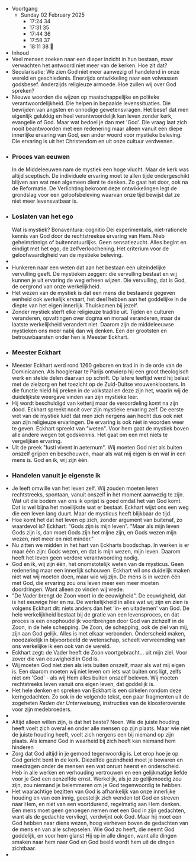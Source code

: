- Voortgang
	- Sunday 02 February 2025
		- 17:24 34
		- 17:31 35
		- 17:44 36
		- 17:58 37
		- 18:11 38 🛑
- Inhoud
- Veel mensen zoeken naar een dieper inzicht in hun bestaan, maar verwachten het antwoord niet meer van de kerken. Hoe zit dat?
- Secularisatie: We zien God niet meer aanwezig of handelend in onze wereld en geschiedenis. Enerzijds ontwikkeling naar een volwassen godsbesef. Anderzijds religieuze armoede. Hoe zullen wij over God spreken?
- Nieuwe woorden die wijzen op maatschappelijke en politeke verantwoordelijkheid. Die helpen in bepaalde levenssituaties. Die bevrijden van angsten en onnodige gewetensvragen. Het besef dat men eigenlijk gelukkig en heel verantwoordelijk kan leven zonder kerk, evangelie of God. Maar wat bedoel je dan met 'God'. Die vraag laat zich nooit beantwoorden met een redenering maar alleen vanuit een diepe innerlijke ervaring van God, een ander woord voor mystieke beleving. Die ervaring is uit het Christendom en uit onze cultuur verdwenen.
- ### Proces van eeuwen
  In de Middeleeuwen nam de mystiek een hoge vlucht. Maar de kerk was altijd sceptisch. De individuele ervaring moet te allen tijde ondergeschikt blijven aan wat men algemeen dient te denken. Zo gaat het door, ook na de Reformatie. De Verlichting bekroont deze ontwikkelingen legt de grondslag voor een geloofsbeleving waarvan onze tijd bewijst dat ze niet meer levensvatbaar is.
- ### Loslaten van het ego
  Wat is mystiek? Bonaventura: cognitio Dei experimentalis, niet-rationele kennis van God door de rechtstreekse ervaring van Hem. Nieb geheimzinnigs of buitennatuurlijks. Geen sensatiezucht. Alles begint en eindigt met het ego, de zelfverloochening. Het criterium voor de geloofwaardigheid  van de mystieke beleving.
-
- Hunkeren naar een weten dat aan het bestaan een uiteindelijke vervulling geeft. De mystieken zeggen: die vervulling bestaat en wij kunnen je uit ervaring de weg erheen wijzen. Die vervulling, dat is God, de oergrond van onze werkelijkheid.
- Het wezen van de mystiek is dat een mens die bestaande gegeven eenheid ook werkelijk ervaart, het deel hebben aan het goddelijke in de diepte van het eigen innerlijk. Thuiskomen bij jezelf.
- Zonder mystiek sterft elke religieuze traditie uit. Tijden en culturen veranderen, opvattingen over dogma en moraal veranderen, maar de laatste werkelijkheid verandert niet. Daarom zijn de middeleeuwse mystieken ons meer nabij dan wij denken. Een der grootsten en betrouwbaarsten onder hen is Meester Eckhart.
- ### Meester Eckhart
- Meester Eckhart werd rond 1260 geboren en trad in in de orde van de Dominicanen. Als hoogleraar te Parijs ontwierp hij een groot theologisch werk en stelde delen daarvan op schrift. Op latere leeftijd werd hij belast met de zielzorg en het toezicht op de Zuid-Duitse vrouwenkloosters. In die functie hield hij preken in de volkstaal en deze zijn het, waarin wij de duidelijkste weergave vinden van zijn mystieke leer.
- Hij wordt beschuldigd van ketterij maar de veroordeling komt na zijn dood. Eckhart spreekt nooit over zijn mystieke ervaring zelf. De eerste wet van de mystiek luidt dat men zich nergens aan hecht dus ook niet aan zijn religieuze ervaringen. De ervaring is ook niet in woorden weer te geven. Eckhart spreekt van "weten". Voor hem gaat de mystiek boven alle andere wegen tot godskennis. Het gaat om een met niets te vergelijken ervaring.
- Uit de preek "Iusti vivent in aeternum". Wij moeten God niet als buiten onszelf grijpen en beschouwen, maar als wat mij eigen is en wat in een mens is. God en ik, wij zijn één.
- ### Handelen vanuit je eigenste ik
- Je leeft omwille van het leven zelf. Wij zouden moeten leren rechtstreeks, spontaan, vanuit onszelf in het moment aanwezig te zijn. Wat uit die  bodem van ons ik oprijst is goed omdat het van God komt. Dat is wel bijna het moeilijkste wat er bestaat. Eckhart wijst ons een weg die een leven lang duurt. Maar de mysticus heeft blijkbaar de tijd.
- Hoe komt het dat het leven op zich, zonder argument van buitenaf, zo waardevol is? Eckhart: "Gods zijn is mijn leven". "Maar als mijn leven Gods zijn is, dan moet Gods zijn het mijne zijn, en Gods wezen mijn wezen, niet meer en niet minder."
- Nu zitten we midden in het hart van Eckharts boodschap. In werken is er maar één zijn: Gods wezen, en dat is mijn wezen, mijn leven. Daarom heeft het leven geen verdere verantwoording nodig.
- God en ik, wij zijn één, het onomstotelijk weten van de mysticus. Geen redenering maar een innerlijk schouwen. Eckhart wil ons duidelijk maken niet wat wij moeten doen, maar wie wij zijn. De mens is in wezen één met God, die ervaring zou ons leven meer een meer moeten doordringen. Want alleen zo vinden wij vrede.
- "De Vader brengt de Zoon voort in de eeuwigheid". De eeuwigheid, dat is het eeuwige hier en nu. De werkelijkheid in alles wat wij zijn en zien is volgens Eckhart dit: niets anders dan het 'in- en uitademen' van God. De hele werkelijkheid bestaat bij de gratie van een levensproces, en dat proces is een onophoudelijk voortbrengen door God van zichzelf in de Zoon, in de hele schepping. De Zoon, de schepping, ook de ziel van mij, zijn aan God gelijk. Alles is met elkaar verbonden. Onderscheid maken, noodzakelijk in bijvoorbeeld de wetenschap, scheelt vervreemding van ons werkelijke ik een ook van de wereld.
- Eckhart zegt: de Vader heeft de Zoon voortgebracht... uit mijn ziel. Voor zover die van eeuwigheid in God is.
- Wij moeten God niet zien als iets buiten onszelf, maar als wat mij eigen is. Een daarom moeten wij niet leven om iets wat buiten ons ligt, zelfs niet om 'God' - als wij Hem alles buiten onszelf beleven. Wij moeten rechtstreeks leven vanuit ons eigen leven, dat goddelijk is.
- Het hele denken en spreken van Eckhart is een cirkelen rondom deze kerngedachten. Zo ook in de volgende tekst, een paar fragmenten uit de zogeheten _Reden der Unterweisung_, instructies van de kloosteroverste voor zijn medebroeders.
-
- Altijd alleen willen zijn, is dat het beste? Neen. Wie de juiste houding heeft voelt zich overal en onder alle mensen op zijn plaats. Maar wie niet de juiste houding heeft, voelt zich nergens een bij niemand op zijn plaats. Als iemand God in waarheid bij zich heeft kan niemand hem hinderen
- Zorg dat God altijd in je gemoed tegenwoordig is. Let erop hoe je op God gericht bent in de kerk. Diezelfde gezindheid moet je bewaren en meedragen onder de mensen een wat onrust heerst en onderscheid. Heb in alle werken en verhouding vertrouwen en een gelijkmatige liefde voor je God een eenzelfde ernst. Werkelijk, als je zo gelijkmoedig zou zijn, zou niemand je belemmeren om je God tegenwoordig te hebben.
- Het waarachtige bezitten van God is afhankelijk van onze innerlijke houding en van een innig, geestelijk zich wenden tot God en streven naar Hem, en niet van een voortdurend, regelmatig aan Hem denken. Een mens moet geen genoegen nemen met een God in zijn gedachten, want als de gedachte vervliegt, verdwijnt ook God. Maar hij moet een God hebben naar diens wezen, hoog verheven boven de gedachten van de mens en van alle schepselen. Wie God zo heeft, die neemt God goddelijk, en voor hem glanst Hij op in alle dingen, want alle dingen smaken naar hem naar God en God beeld wordt hem uit de dingen zichtbaar.
-